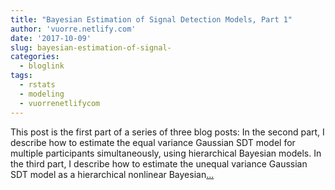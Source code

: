 ```yaml
---
title: "Bayesian Estimation of Signal Detection Models, Part 1"
author: 'vuorre.netlify.com'
date: '2017-10-09'
slug: bayesian-estimation-of-signal-
categories:
  - bloglink
tags:
  - rstats
  - modeling
  - vuorrenetlifycom
---
```


This post is the first part of a series of three blog posts: In the second part, I describe how to estimate the equal variance Gaussian SDT model for multiple participants simultaneously, using hierarchical Bayesian models. In the third part, I describe how to estimate the unequal variance Gaussian SDT model as a hierarchical nonlinear Bayesian[... <i class="fas fa-external-link-alt"></i>](https://vuorre.netlify.com/post/2017/bayesian-estimation-of-signal-detection-theory-models-part-1/)

